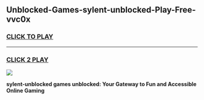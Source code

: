 
## Unblocked-Games-sylent-unblocked-Play-Free-vvc0x
<h3>
<a href="https://premium76.site?title=sylent-unblocked&ref=21A">CLICK TO PLAY</a></h3>
<hr>

<h3>
<a href="https://premium76.site?title=sylent-unblocked&ref=21A">CLICK 2 PLAY</a>
  
</h3>

<a href="https://premium76.site?title=sylent-unblocked&ref=21A"><img src="https://clearcache.store/games.png"></a>


**sylent-unblocked games unblocked: Your Gateway to Fun and Accessible Online Gaming**

